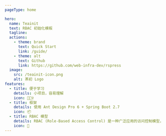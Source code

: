 ```yaml
---
pageType: home

hero:
  name: Teainit
  text: RBAC 初始化模板
  tagline: 
  actions:
    - theme: brand
      text: Quick Start
      link: /guide/
    - theme: alt
      text: Github
      link: https://github.com/web-infra-dev/rspress
  image:
    src: /teainit-icon.png
    alt: 茶初 Logo
features:
  - title: 便于学习
    details: 小项目，容易理解
    icon: 🏃🏻‍♀️
  - title: 框架
    details: 使用 Ant Design Pro 6 + Spring Boot 2.7
    icon: 📦
  - title: RBAC 模型
    details: RBAC (Role-Based Access Control) 是一种广泛应用的访问控制模型，用于管理和控制用户对系统资源的访问权限。
    icon: 🎨
---
```

